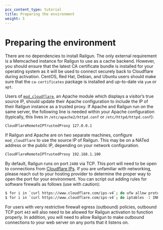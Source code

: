 ```yaml
---
pcx_content_type: tutorial
title: Preparing the environment
weight: 5
---
```


# Preparing the environment

There are no dependencies to install Railgun. The only external requirement is a Memcached instance for Railgun to use as a cache backend. However, you should ensure that the latest CA certificate bundle is installed for your operating system as it will be used to connect securely back to Cloudflare during activation. CentOS, Red Hat, Debian, and Ubuntu users should make sure that the `ca-certificates` package is installed and up-to-date via `yum` or `apt`.

Users of [`mod_cloudflare`](https://www.cloudflare.com/resources-downloads), an Apache module which displays a visitor’s true source IP, should update their Apache configuration to include the IP of their Railgun instance as a trusted proxy. If Apache and Railgun run on the same server, the following line is needed within your Apache configuration (typically, this lives in `/etc/apache2/httpd.conf` or `/etc/httpd/httpd.conf`):

```txt
CloudFlareRemoteIPTrustedProxy 127.0.0.1
```

If Railgun and Apache are on two separate machines, configure `mod_cloudflare` to use the source IP of Railgun. This may be on a NATed address or the public IP, depending on your network configuration.

```txt
CloudFlareRemoteIPTrustedProxy 192.168.1.100
```

By default, Railgun runs on port `2408` via TCP. This port will need to be open to connections from [Cloudflare IPs](https://www.cloudflare.com/ips). If you are unfamiliar with networking, please reach out to your hosting provider to determine the proper way to open the port for your environment. You can script out adding rules for software firewalls as follows (use with caution):

```bash
$ for i in `curl https://www.cloudflare.com/ips-v4`; do ufw allow proto tcp from $i to any port 2408; done
$ for i in `curl https://www.cloudflare.com/ips-v4`; do iptables -I INPUT -p tcp -s $i --dport 2408 -j ACCEPT; done
```

For users with very restrictive firewall egress (outbound) policies, outbound TCP port `443` will also need to be allowed for Railgun activation to function properly. In addition, you will need to allow Railgun to make outbound connections to your web server on any ports that it listens on.